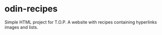 # odin-recipes
Simple HTML project for T.O.P.  A website with recipes containing hyperlinks images and lists.
